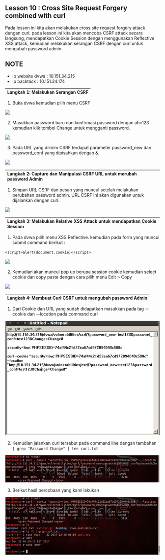 ## Lesson 10 : Cross Site Request Forgery combined with curl

Pada lesson ini kita akan melakukan cross site request forgery attack dengan curl. pada lesson ini kita akan mencoba CSRF attack secara langsung, mendapatkan Cookie Session dengan menggunakan Reflective XSS attack, kemudian melakukan serangan CSRF dengan curl untuk mengubah password admin

NOTE
----

* ip website dvwa : 10.151.34.215
* ip backtack 	: 10.151.34.174

| **Langkah 1: Melakukan Serangan CSRF** |
| :--- |

1. Buka dvwa kemudian pilih menu CSRF

![](http://www.computersecuritystudent.com/SECURITY_TOOLS/DVWA/DVWAv107/lesson10/index.166.jpg)

2. Masukkan password baru dan konfirmasi password dengan abc123 kemudian klik tombol Change untuk mengganti password.

![](http://www.computersecuritystudent.com/SECURITY_TOOLS/DVWA/DVWAv107/lesson10/index.167.jpg)

3. Pada URL yang dikirim CSRF terdapat parameter password_new dan password_conf yang dipisahkan dengan &.  

![](http://www.computersecuritystudent.com/SECURITY_TOOLS/DVWA/DVWAv107/lesson10/index.168.jpg)	

| **Langkah 2: Capture dan Manipulasi CSRF URL untuk merubah password Admin** |
| :--- |

1. Simpan URL CSRF dan pesan yang muncul setelah melakukan perubahan password admin. URL CSRF ini akan digunakan untuk dijalankan dengan curl.

![](http://www.computersecuritystudent.com/SECURITY_TOOLS/DVWA/DVWAv107/lesson10/index.170.jpg)	

| **Langkah 3: Melakukan Relative XSS Attack untuk mendapatkan Cookie Session** |
| :--- |

1. Pada dvwa pilih menu XSS Reflective. kemudian pada form yang muncul submit command berikut :

``
	<script>alert(document.cookie)</script>
``

![](http://www.computersecuritystudent.com/SECURITY_TOOLS/DVWA/DVWAv107/lesson10/index.176.jpg)	

2. Kemudian akan muncul pop up berupa session cookie kemudian select cookie dan copy paste dengan cara pilih menu Edit > Copy

![](http://www.computersecuritystudent.com/SECURITY_TOOLS/DVWA/DVWAv107/lesson10/index.177.jpg)	

| **Langkah 4: Membuat Curl CSRF untuk mengubah password Admin** |
| :--- |

1. Dari Cookie dan URL yang sudah didapatkan masukkan pada tag --cookie dan --location pada command curl

![](/laporan-final/DVWA/lesson10/5.PNG)	

2. Kemudian jalankan curl tersebut pada command line dengan tambahan ` | grep "Password Change" | tee curl.txt`

![](/laporan-final/DVWA/lesson10/3.PNG)	

3. Berikut hasil percobaan yang kami lakukan

![](/laporan-final/DVWA/lesson10/4.PNG)
